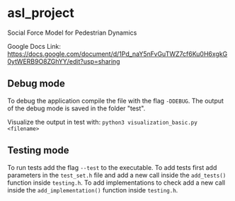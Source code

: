 # asl_project
Social Force Model for Pedestrian Dynamics

Google Docs Link:
https://docs.google.com/document/d/1Pd_naY5nFvGuTWZ7cf6Ku0H6xgkG0ytWERB9O8ZGhYY/edit?usp=sharing

## Debug mode
To debug the application compile the file with the flag `-DDEBUG`.
The output of the debug mode is saved in the folder "test".

Visualize the output in test with:
`python3 visualization_basic.py <filename>`

## Testing mode
To run tests add the flag `--test` to the executable.
To add tests first add parameters in the `test_set.h` file and add a new call inside the `add_tests()` function inside `testing.h`.
To add implementations to check add a new call inside the `add_implementation()` function inside `testing.h`.



